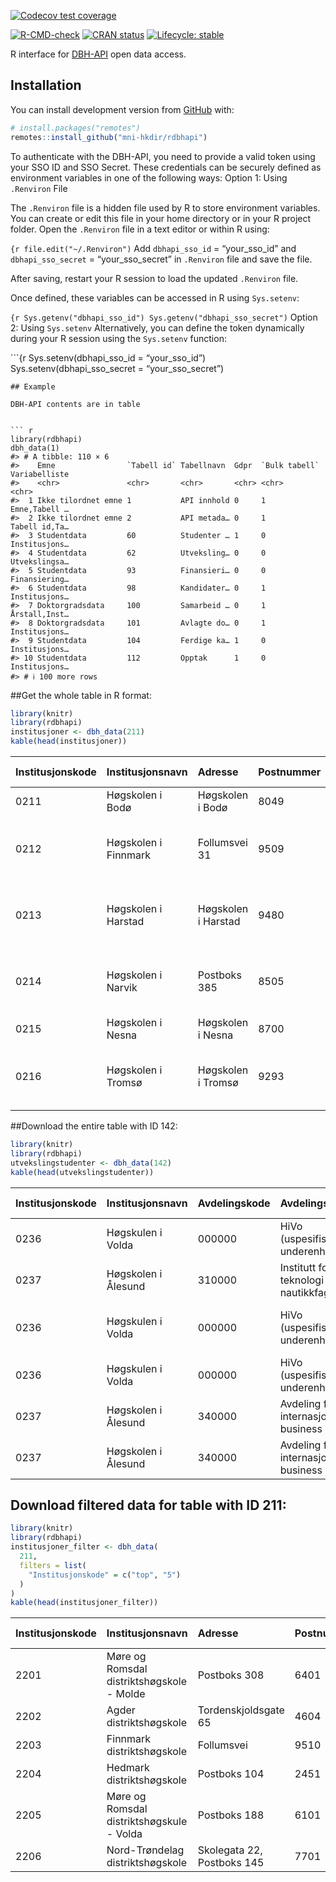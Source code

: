 
<!-- README.md is generated from README.Rmd. Please edit that file -->
<!-- badges: start -->

[![Codecov test
coverage](https://codecov.io/gh/mni-hkdir/rdbhapi/branch/master/graph/badge.svg)](https://codecov.io/gh/makinin/rdbhapi?branch=master)

[![R-CMD-check](https://github.com/mni-hkdir/rdbhapi/workflows/R-CMD-check/badge.svg)](https://github.com/makinin/rdbhapi/actions)
[![CRAN
status](https://www.r-pkg.org/badges/version/rdbhapi)](https://CRAN.R-project.org/package=rdbhapi)
[![Lifecycle:
stable](https://img.shields.io/badge/lifecycle-stable-brightgreen.svg)](https://lifecycle.r-lib.org/articles/stages.html#stable)

R interface for [DBH-API](https://dbh.hkdir.no/dbhapiklient/) open data
access.

## Installation

You can install development version from [GitHub](https://github.com/)
with:

``` r
# install.packages("remotes")
remotes::install_github("mni-hkdir/rdbhapi")
```

To authenticate with the DBH-API, you need to provide a valid token
using your SSO ID and SSO Secret. These credentials can be securely
defined as environment variables in one of the following ways: Option 1:
Using `.Renviron` File

The `.Renviron` file is a hidden file used by R to store environment
variables. You can create or edit this file in your home directory or in
your R project folder. Open the `.Renviron` file in a text editor or
within R using:

`{r file.edit("~/.Renviron")` Add `dbhapi_sso_id` = “your_sso_id” and
`dbhapi_sso_secret` = “your_sso_secret” in `.Renviron` file and save the
file.

After saving, restart your R session to load the updated `.Renviron`
file.

Once defined, these variables can be accessed in R using `Sys.setenv`:

`{r Sys.getenv("dbhapi_sso_id") Sys.getenv("dbhapi_sso_secret")` Option
2: Using `Sys.setenv` Alternatively, you can define the token
dynamically during your R session using the `Sys.setenv` function:

\`\`\`{r Sys.setenv(dbhapi_sso_id = “your_sso_id”)
Sys.setenv(dbhapi_sso_secret = “your_sso_secret”)


    ## Example

    DBH-API contents are in table


    ``` r
    library(rdbhapi) 
    dbh_data(1)
    #> # A tibble: 110 × 6
    #>    Emne                `Tabell id` Tabellnavn  Gdpr  `Bulk tabell` Variabelliste
    #>    <chr>               <chr>       <chr>       <chr> <chr>         <chr>        
    #>  1 Ikke tilordnet emne 1           API innhold 0     1             Emne,Tabell …
    #>  2 Ikke tilordnet emne 2           API metada… 0     1             Tabell id,Ta…
    #>  3 Studentdata         60          Studenter … 1     0             Institusjons…
    #>  4 Studentdata         62          Utveksling… 0     0             Utvekslingsa…
    #>  5 Studentdata         93          Finansieri… 0     0             Finansiering…
    #>  6 Studentdata         98          Kandidater… 0     1             Institusjons…
    #>  7 Doktorgradsdata     100         Samarbeid … 0     1             Årstall,Inst…
    #>  8 Doktorgradsdata     101         Avlagte do… 0     1             Institusjons…
    #>  9 Studentdata         104         Ferdige ka… 1     0             Institusjons…
    #> 10 Studentdata         112         Opptak      1     0             Institusjons…
    #> # ℹ 100 more rows

\##Get the whole table in R format:

``` r
library(knitr)
library(rdbhapi)
institusjoner <- dbh_data(211)
kable(head(institusjoner))
```

| Institusjonskode | Institusjonsnavn | Adresse | Postnummer | Gyldig fra | Gyldig til | Telefon | Telefax | Institusjonstypekode | Typenavn | Kortnavn | Departementid | Dep_navn | Institusjonskode (sammenslått) | Sammenslått navn |
|:---|:---|:---|:---|:---|:---|:---|:---|:---|:---|:---|---:|:---|:---|:---|
| 0211 | Høgskolen i Bodø | Høgskolen i Bodø | 8049 | 19943 | 20103 | 75517200 | 75517457 | 02 | Statlige høyskoler | HiBo | 1 | Kunnskapsdepartementet | 1174 | Nord universitet |
| 0212 | Høgskolen i Finnmark | Follumsvei 31 | 9509 | 19943 | 20133 | 78450500 | 78434438 | 02 | Statlige høyskoler | HiFm | 1 | Kunnskapsdepartementet | 1130 | Universitetet i Tromsø - Norges arktiske universitet |
| 0213 | Høgskolen i Harstad | Høgskolen i Harstad | 9480 | 19943 | 20153 | 77058100 | 77058101 | 02 | Statlige høyskoler | HiH | 1 | Kunnskapsdepartementet | 1130 | Universitetet i Tromsø - Norges arktiske universitet |
| 0214 | Høgskolen i Narvik | Postboks 385 | 8505 | 19943 | 20153 | 76966000 | 76966810 | 02 | Statlige høyskoler | HiN | 1 | Kunnskapsdepartementet | 1130 | Universitetet i Tromsø - Norges arktiske universitet |
| 0215 | Høgskolen i Nesna | Høgskolen i Nesna | 8700 | 19943 | 20153 | 75052000 | 75057900 | 02 | Statlige høyskoler | HiNe | 1 | Kunnskapsdepartementet | 1174 | Nord universitet |
| 0216 | Høgskolen i Tromsø | Høgskolen i Tromsø | 9293 | 19943 | 20083 | 77660300 | 77689956 | 02 | Statlige høyskoler | HiTø | 1 | Kunnskapsdepartementet | 1130 | Universitetet i Tromsø - Norges arktiske universitet |

\##Download the entire table with ID 142:

``` r
library(knitr)
library(rdbhapi)
utvekslingstudenter <- dbh_data(142)
kable(head(utvekslingstudenter))
```

| Institusjonskode | Institusjonsnavn | Avdelingskode | Avdelingsnavn | Årstall | Semester | Semesternavn | Studieprogramkode | Studieprogramnavn | Antall totalt | Antall kvinner | Antall menn |
|:---|:---|:---|:---|---:|---:|:---|:---|:---|---:|---:|---:|
| 0236 | Høgskulen i Volda | 000000 | HiVo (uspesifisert underenhet) | 2009 | 1 | Vår | SPLBV | Bachelorgradsstudium i språk og litteratur | 3 | 0 | 0 |
| 0237 | Høgskolen i Ålesund | 310000 | Institutt for teknologi og nautikkfag | 2011 | 1 | Vår | 004DA | Bachelor i ingeniørfag - Data | 0 | 0 | 0 |
| 0236 | Høgskulen i Volda | 000000 | HiVo (uspesifisert underenhet) | 2011 | 1 | Vår | NUS | Norsk språk og samfunnskunnskap for utanlandske studentar | 8 | 5 | 3 |
| 0236 | Høgskulen i Volda | 000000 | HiVo (uspesifisert underenhet) | 2018 | 1 | Vår | OFFBV | Bachelorgradsstudium i planlegging og administrasjon | 3 | 0 | 0 |
| 0237 | Høgskolen i Ålesund | 340000 | Avdeling for internasjonal business | 2008 | 1 | Vår | 473EK | Bachelor i eksportmarkedsføring | 17 | 8 | 9 |
| 0237 | Høgskolen i Ålesund | 340000 | Avdeling for internasjonal business | 2011 | 1 | Vår | 473EK | Bachelor i eksportmarkedsføring | 9 | 5 | 4 |

## Download filtered data for table with ID 211:

``` r
library(knitr)
library(rdbhapi)
institusjoner_filter <- dbh_data(
  211,
  filters = list(
    "Institusjonskode" = c("top", "5")
  )
)
kable(head(institusjoner_filter))
```

| Institusjonskode | Institusjonsnavn | Adresse | Postnummer | Gyldig fra | Gyldig til | Telefon | Telefax | Institusjonstypekode | Typenavn | Kortnavn | Departementid | Dep_navn | Institusjonskode (sammenslått) | Sammenslått navn |
|:---|:---|:---|:---|:---|:---|:---|:---|:---|:---|:---|---:|:---|:---|:---|
| 2201 | Møre og Romsdal distriktshøgskole - Molde | Postboks 308 | 6401 | 19691 | 19943 | NA | NA | 22 | Distriktshøgskoler | MRDHM | 1 | Kunnskapsdepartementet | 2201 | Møre og Romsdal distriktshøgskole - Molde |
| 2202 | Agder distriktshøgskole | Tordenskjoldsgate 65 | 4604 | 19691 | 19943 | NA | NA | 22 | Distriktshøgskoler | ADH | 1 | Kunnskapsdepartementet | 2202 | Agder distriktshøgskole |
| 2203 | Finnmark distriktshøgskole | Follumsvei | 9510 | 19811 | 19943 | NA | NA | 22 | Distriktshøgskoler | FDH | 1 | Kunnskapsdepartementet | 2203 | Finnmark distriktshøgskole |
| 2204 | Hedmark distriktshøgskole | Postboks 104 | 2451 | 19771 | 19943 | NA | NA | 22 | Distriktshøgskoler | HDH | 1 | Kunnskapsdepartementet | 2204 | Hedmark distriktshøgskole |
| 2205 | Møre og Romsdal distriktshøgskule - Volda | Postboks 188 | 6101 | 19701 | 19943 | NA | NA | 22 | Distriktshøgskoler | MRDHV | 1 | Kunnskapsdepartementet | 2205 | Møre og Romsdal distriktshøgskule - Volda |
| 2206 | Nord-Trøndelag distriktshøgskole | Skolegata 22, Postboks 145 | 7701 | 19801 | 19943 | NA | NA | 22 | Distriktshøgskoler | NTDH | 1 | Kunnskapsdepartementet | 2206 | Nord-Trøndelag distriktshøgskole |
